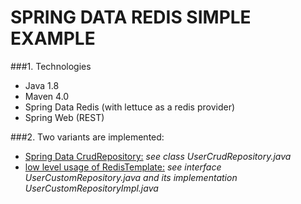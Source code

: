# SPRING DATA REDIS SIMPLE EXAMPLE
###1. Technologies
* Java 1.8
* Maven 4.0
* Spring Data Redis (with lettuce as a redis provider)
* Spring Web (REST)

###2. Two variants are implemented:
- <u>Spring Data CrudRepository:</u> <i>see class UserCrudRepository.java</i>
- <u>low level usage of RedisTemplate:</u> <i>see interface UserCustomRepository.java and its implementation UserCustomRepositoryImpl.java</i>
